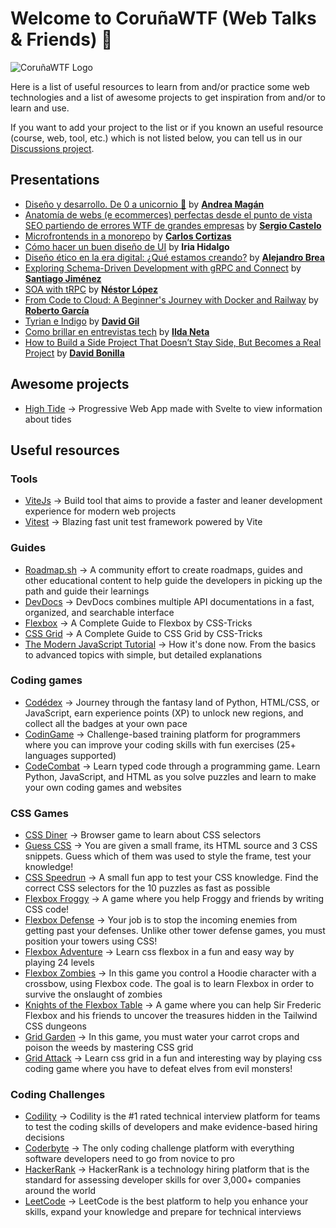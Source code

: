 # Welcome to CoruñaWTF (Web Talks & Friends) 👋

![CoruñaWTF Logo](https://user-images.githubusercontent.com/7774855/213446304-742e23be-2794-40a9-adea-e484a9f75240.png "Coruña Web Talks & Friends")

Here is a list of useful resources to learn from and/or practice some web technologies and a list of awesome projects to get inspiration from and/or to learn and use.

If you want to add your project to the list or if you known an useful resource (course, web, tool, etc.) which is not listed below, you can tell us in our [Discussions project](https://github.com/corunawtf/discussions/discussions).

## Presentations
- [Diseño y desarrollo. De 0 a unicornio 🦄](https://www.canva.com/design/DAFa61pjkYE/dJaVkq6nHhrElSxKfLZ8xQ/view) by [**Andrea Magán**](https://github.com/andreamagan)
- [Anatomía de webs (e ecommerces) perfectas desde el punto de vista SEO partiendo de errores WTF de grandes empresas](https://github.com/corunawtf/.github/files/11486685/presentacionseowtf.pdf) by [**Sergio Castelo**](https://sergiocastelo.com/)
- [Microfrontends in a monorepo](https://github.com/corunawtf/.github/files/12034231/Microfrontends.in.a.monorepo.pdf) by [**Carlos Cortizas**](https://github.com/PaquitoSoft)
- [Cómo hacer un buen diseño de UI](https://docs.google.com/presentation/d/17NIilIttQATifjcWgAArlC61oD2QlhjlEl-uE0NKDJw/mobilepresent?slide=id.g1340ad11090_0_90) by **Iria Hidalgo**
- [Diseño ético en la era digital: ¿Qué estamos creando?](https://drive.google.com/file/d/1-HXYZROYgOK6JVEPfXUwEwRZd8BKz0zo/view?usp=sharing) by [**Alejandro Brea**](https://github.com/BreaGG)
- [Exploring Schema-Driven Development with gRPC and Connect](https://github.com/user-attachments/files/17324243/Introduction.to.gRPC.and.Schema.driven.development.pdf) by [**Santiago Jiménez**](https://github.com/sago2k8)
- [SOA with tRPC](https://github.com/user-attachments/files/18151660/trpc-soa.pdf) by [**Néstor López**](https://github.com/Nsttt)
- [From Code to Cloud: A Beginner's Journey with Docker and Railway](https://www.canva.com/design/DAGdJaGSuV4/G9jT2GW2uGzfIw644YS40A/watch) by [**Roberto García**](https://github.com/soulcodex)
- [Tyrian e Indigo](https://github.com/user-attachments/files/19736811/Tyrian.e.Indigo.pdf) by [**David Gil**](https://github.com/dagmendez)
- [Como brillar en entrevistas tech](https://github.com/user-attachments/files/20451352/Como.brillar.en.entrevistas.tech.-.Ilda.Neta.pdf) by [**Ilda Neta**](https://github.com/ildaneta)
- [How to Build a Side Project That Doesn’t Stay Side, But Becomes a Real Project](https://github.com/user-attachments/files/20638212/Supermono.pdf) by [**David Bonilla**](https://github.com/dbonillaf)



## Awesome projects
- [High Tide](https://hightide.earth/) &rarr; Progressive Web App made with Svelte to view information about tides

## Useful resources

### Tools
- [ViteJs](https://vitejs.dev/) &rarr; Build tool that aims to provide a faster and leaner development experience for modern web projects
- [Vitest](https://vitest.dev/) &rarr; Blazing fast unit test framework powered by Vite

### Guides
- [Roadmap.sh](https://roadmap.sh/) &rarr; A community effort to create roadmaps, guides and other educational content to help guide the developers in picking up the path and guide their learnings
- [DevDocs](https://devdocs.io/) &rarr; DevDocs combines multiple API documentations in a fast, organized, and searchable interface
- [Flexbox](https://css-tricks.com/snippets/css/a-guide-to-flexbox/) &rarr; A Complete Guide to Flexbox by CSS-Tricks
- [CSS Grid](https://css-tricks.com/snippets/css/complete-guide-grid/) &rarr; A Complete Guide to CSS Grid by CSS-Tricks
- [The Modern JavaScript Tutorial](https://javascript.info/) &rarr; How it's done now. From the basics to advanced topics with simple, but detailed explanations

### Coding games
- [Codédex](https://www.codedex.io/) &rarr; Journey through the fantasy land of Python, HTML/CSS, or JavaScript, earn experience points (XP) to unlock new regions, and collect all the badges at your own pace
- [CodinGame](https://www.codingame.com/) &rarr; Challenge-based training platform for programmers where you can improve your coding skills with fun exercises (25+ languages supported)
- [CodeCombat](https://www.codecombat.com/) &rarr; Learn typed code through a programming game. Learn Python, JavaScript, and HTML as you solve puzzles and learn to make your own coding games and websites

### CSS Games
- [CSS Diner](https://flukeout.github.io/) &rarr; Browser game to learn about CSS selectors
- [Guess CSS](https://www.guess-css.app/) &rarr; You are given a small frame, its HTML source and 3 CSS snippets. Guess which of them was used to style the frame, test your knowledge!
- [CSS Speedrun](https://css-speedrun.netlify.app/) &rarr; A small fun app to test your CSS knowledge. Find the correct CSS selectors for the 10 puzzles as fast as possible
- [Flexbox Froggy](https://flexboxfroggy.com/) &rarr; A game where you help Froggy and friends by writing CSS code!
- [Flexbox Defense](http://www.flexboxdefense.com/) &rarr; Your job is to stop the incoming enemies from getting past your defenses. Unlike other tower defense games, you must position your towers using CSS!
- [Flexbox Adventure](https://codingfantasy.com/games/flexboxadventure) &rarr; Learn css flexbox in a fun and easy way by playing 24 levels
- [Flexbox Zombies](https://mastery.games/flexboxzombies/) &rarr; In this game you control a Hoodie character with a crossbow, using Flexbox code. The goal is to learn Flexbox in order to survive the onslaught of zombies
- [Knights of the Flexbox Table](https://knightsoftheflexboxtable.com/) &rarr; A game where you can help Sir Frederic Flexbox and his friends to uncover the treasures hidden in the Tailwind CSS dungeons
- [Grid Garden](https://cssgridgarden.com/) &rarr; In this game, you must water your carrot crops and poison the weeds by mastering CSS grid
- [Grid Attack](https://codingfantasy.com/games/css-grid-attack) &rarr; Learn css grid in a fun and interesting way by playing css coding game where you have to defeat elves from evil monsters!

### Coding Challenges
- [Codility](https://app.codility.com/programmers/) &rarr; Codility is the #1 rated technical interview platform for teams to test the coding skills of developers and make evidence-based hiring decisions
- [Coderbyte](https://coderbyte.com/challenges/) &rarr; The only coding challenge platform with everything software developers need to go from novice to pro
- [HackerRank](https://www.hackerrank.com/) &rarr; HackerRank is a technology hiring platform that is the standard for assessing developer skills for over 3,000+ companies around the world
- [LeetCode](https://leetcode.com/) &rarr; LeetCode is the best platform to help you enhance your skills, expand your knowledge and prepare for technical interviews

